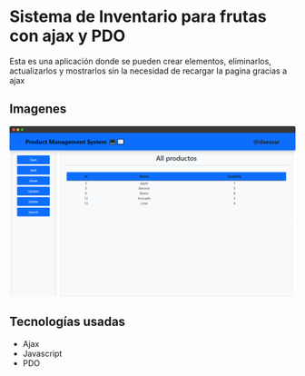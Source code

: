 # Sistema de Inventario para frutas con ajax y PDO

Esta es una aplicación donde se pueden crear elementos, eliminarlos, actualizarlos y mostrarlos sin la necesidad de recargar la pagina gracias a ajax

## Imagenes

![Imagen de muestra](images/Inventario_screen.png)

## Tecnologías usadas

- Ajax
- Javascript
- PDO
